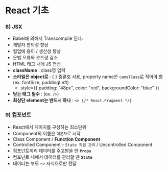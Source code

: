 # React 기초
### 8) JSX
- Babel에 의해서 Transcompile 된다.
- 개발자 편의성 향상
- 협업에 용이 / 생산성 향상
- 문법 오류와 코드량 감소
- HTML 태그 내에 JS 연산
- <b>className</b> : class명 입력
- <b>스타일은 object로</b> : { } 중괄호 사용, property name은 `camelCase`로 적어야 함 (ex. fontSize, paddingLeft)
  - style={{ padding: "48px", color: "red", backgroundColor: "blue" }}
- <b>닫는 태그 필수</b> : (ex. `/>`)
- <b>최상단 element는 반드시 하나</b> : `<> {/* React.Fragment */}`

### 9) 컴포넌트
- React에서 페이지를 구성하는 최소단위
- Component의 이름은 `대문자`로 시작
- Class Component / <b>Function Component</b>
- Controlled Component - `State 직접 관리` / Uncontrolled Component
- 컴포넌트끼리 데이터를 주고받을 땐 <b>`Props`</b>
- 컴포넌트 내에서 데이터를 관리할 땐 <b>`State`</b>
- 데이터는 부모 -> 자식으로만 전달